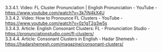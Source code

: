 3.3.4.1. Video: FL Cluster Pronunciation | English Pronunciation - YouTube - https://www.youtube.com/watch?v=3k7jN4kX4U  
3.3.4.2. Video: How to Pronounce FL Clusters - YouTube - https://www.youtube.com/watch?v=0z1gT2g3w5s  
3.3.4.3. Article: English Consonant Clusters: FL - Pronunciation Studio - https://pronunciationstudio.com/fl-clusters/  
3.3.4.4. Article: Consonant Clusters in English - Hadar Shemesh - https://hadarshemesh.com/magazine/consonant-clusters/  
